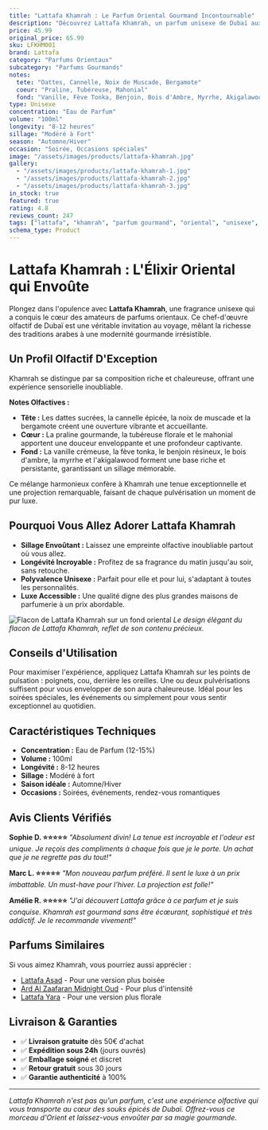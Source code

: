 ```yaml
---
title: "Lattafa Khamrah : Le Parfum Oriental Gourmand Incontournable"
description: "Découvrez Lattafa Khamrah, un parfum unisexe de Dubaï aux notes gourmandes de dattes, cannelle et vanille. Un sillage intense et une tenue exceptionnelle pour une expérience olfactive luxueuse et abordable."
price: 45.99
original_price: 65.99
sku: LFKHM001
brand: Lattafa
category: "Parfums Orientaux"
subcategory: "Parfums Gourmands"
notes:
  tete: "Dattes, Cannelle, Noix de Muscade, Bergamote"
  coeur: "Praline, Tubéreuse, Mahonial"
  fond: "Vanille, Fève Tonka, Benjoin, Bois d'Ambre, Myrrhe, Akigalawood"
type: Unisexe
concentration: "Eau de Parfum"
volume: "100ml"
longevity: "8-12 heures"
sillage: "Modéré à Fort"
season: "Automne/Hiver"
occasion: "Soirée, Occasions spéciales"
image: "/assets/images/products/lattafa-khamrah.jpg"
gallery:
  - "/assets/images/products/lattafa-khamrah-1.jpg"
  - "/assets/images/products/lattafa-khamrah-2.jpg"
  - "/assets/images/products/lattafa-khamrah-3.jpg"
in_stock: true
featured: true
rating: 4.8
reviews_count: 247
tags: ["lattafa", "khamrah", "parfum gourmand", "oriental", "unisexe", "automne", "hiver", "vanille", "cannelle", "dattes"]
schema_type: Product
---
```


# Lattafa Khamrah : L'Élixir Oriental qui Envoûte

Plongez dans l'opulence avec **Lattafa Khamrah**, une fragrance unisexe qui a conquis le cœur des amateurs de parfums orientaux. Ce chef-d'œuvre olfactif de Dubaï est une véritable invitation au voyage, mêlant la richesse des traditions arabes à une modernité gourmande irrésistible.

## Un Profil Olfactif D'Exception

Khamrah se distingue par sa composition riche et chaleureuse, offrant une expérience sensorielle inoubliable.

**Notes Olfactives :**
- **Tête :** Les dattes sucrées, la cannelle épicée, la noix de muscade et la bergamote créent une ouverture vibrante et accueillante.
- **Cœur :** La praline gourmande, la tubéreuse florale et le mahonial apportent une douceur enveloppante et une profondeur captivante.
- **Fond :** La vanille crémeuse, la fève tonka, le benjoin résineux, le bois d'ambre, la myrrhe et l'akigalawood forment une base riche et persistante, garantissant un sillage mémorable.

Ce mélange harmonieux confère à Khamrah une tenue exceptionnelle et une projection remarquable, faisant de chaque pulvérisation un moment de pur luxe.

## Pourquoi Vous Allez Adorer Lattafa Khamrah

- **Sillage Envoûtant :** Laissez une empreinte olfactive inoubliable partout où vous allez.
- **Longévité Incroyable :** Profitez de sa fragrance du matin jusqu'au soir, sans retouche.
- **Polyvalence Unisexe :** Parfait pour elle et pour lui, s'adaptant à toutes les personnalités.
- **Luxe Accessible :** Une qualité digne des plus grandes maisons de parfumerie à un prix abordable.

![Flacon de Lattafa Khamrah sur un fond oriental](/assets/images/products/lattafa-khamrah-detail.jpg)
*Le design élégant du flacon de Lattafa Khamrah, reflet de son contenu précieux.*

## Conseils d'Utilisation

Pour maximiser l'expérience, appliquez Lattafa Khamrah sur les points de pulsation : poignets, cou, derrière les oreilles. Une ou deux pulvérisations suffisent pour vous envelopper de son aura chaleureuse. Idéal pour les soirées spéciales, les événements ou simplement pour vous sentir exceptionnel au quotidien.

## Caractéristiques Techniques

- **Concentration :** Eau de Parfum (12-15%)
- **Volume :** 100ml
- **Longévité :** 8-12 heures
- **Sillage :** Modéré à fort
- **Saison idéale :** Automne/Hiver
- **Occasions :** Soirées, événements, rendez-vous romantiques

## Avis Clients Vérifiés

**Sophie D. ⭐⭐⭐⭐⭐**
*"Absolument divin! La tenue est incroyable et l'odeur est unique. Je reçois des compliments à chaque fois que je le porte. Un achat que je ne regrette pas du tout!"*

**Marc L. ⭐⭐⭐⭐⭐**
*"Mon nouveau parfum préféré. Il sent le luxe à un prix imbattable. Un must-have pour l'hiver. La projection est folle!"*

**Amélie R. ⭐⭐⭐⭐⭐**
*"J'ai découvert Lattafa grâce à ce parfum et je suis conquise. Khamrah est gourmand sans être écœurant, sophistiqué et très addictif. Je le recommande vivement!"*

## Parfums Similaires

Si vous aimez Khamrah, vous pourriez aussi apprécier :
- [Lattafa Asad](/produits/lattafa-asad) - Pour une version plus boisée
- [Ard Al Zaafaran Midnight Oud](/produits/ard-al-zaafaran-midnight-oud) - Pour plus d'intensité
- [Lattafa Yara](/produits/lattafa-yara) - Pour une version plus florale

## Livraison & Garanties

- ✅ **Livraison gratuite** dès 50€ d'achat
- ✅ **Expédition sous 24h** (jours ouvrés)
- ✅ **Emballage soigné** et discret
- ✅ **Retour gratuit** sous 30 jours
- ✅ **Garantie authenticité** à 100%

---

*Lattafa Khamrah n'est pas qu'un parfum, c'est une expérience olfactive qui vous transporte au cœur des souks épicés de Dubaï. Offrez-vous ce morceau d'Orient et laissez-vous envoûter par sa magie gourmande.*